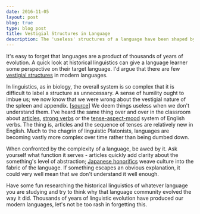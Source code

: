 ```yaml
---
date: 2016-11-05
layout: post
blog: true
type: blog post
title: Vestigial Structures in Language
description: The 'useless' structures of a language have been shaped by millennia of evolution.
---
```

It's easy to forget that languages are a product of thousands of years of evolution. A quick look at historical linguistics can give a language learner some perspective on their target language. I'd argue that there are few <a href="https://en.wikipedia.org/wiki/Vestigiality" target="_blank">vestigial structures</a> in modern languages.

In linguistics, as in biology, the overall system is so complex that it is difficult to label a structure as unnecessary. A sense of humility ought to imbue us; we now know that we were wrong about the vestigial nature of the spleen and appendix. [<a href="http://news.nationalgeographic.com/news/2009/07/090730-spleen-vestigial-organs.html" target="_blank">source</a>] We deem things useless when we don't understand them. I've heard the same thing over and over in the classroom about <a href="https://en.wikipedia.org/wiki/Article_(grammar)" target="_blank">articles</a>, <a href="https://en.wikipedia.org/wiki/Germanic_strong_verb" target="_blank">strong verbs</a> or the <a href="https://en.wikipedia.org/wiki/Tense–aspect–mood" target="_blank">tense-aspect-mood</a> system of English verbs. The thing is, articles and the sequence of tenses are relatively new in English. Much to the chagrin of linguistic Platonists, languages are becoming vastly more complex over time rather than being dumbed down.

When confronted by the complexity of a language, be awed by it. Ask yourself what function it serves - articles quickly add clarity about the something's level of abstraction; <a href="https://en.wikipedia.org/wiki/Japanese_honorifics" target="_blank">Japanese honorifics</a> weave culture into the fabric of the language. If something escapes an obvious explanation, it could very well mean that we don't understand it well enough.

Have some fun researching the historical linguistics of whatever language you are studying and try to think why that language community evolved the way it did. Thousands of years of linguistic evolution have produced our modern languages, let's not be too rash in forgetting this.
